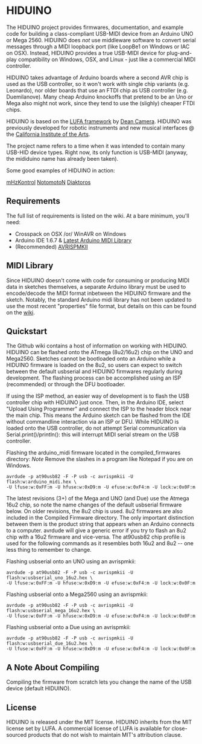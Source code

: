 # HIDUINO

The HIDUINO project provides firmwares, documentation, and example code for building a class-compliant USB-MIDI device from an Arduino UNO or Mega 2560. HIDUINO does *not* use middleware software to convert serial messages through a MIDI loopback port (like LoopBe1 on Windows or IAC on OSX). Instead, HIDUINO provides a true USB-MIDI device for plug-and-play compatibility on Windows, OSX, and Linux - just like a commercial MIDI controller. 

HIDUINO takes advantage of Arduino boards where a second AVR chip is used as the USB controller, so it won't work with single chip variants (e.g. Leonardo), nor older boards that use an FTDI chip as USB controller (e.g. Duemilanove). Many cheap Arduino knockoffs that pretend to be an Uno or Mega also might not work, since they tend to use the (slighly) cheaper FTDI chips. 

HIDUINO is based on the [LUFA framework](https://github.com/abcminiuser/lufa-lib) by [Dean Camera](http://www.fourwalledcubicle.com/). HIDUINO was previously developed for robotic instruments and new musical interfaces @ the [California Institute of the Arts](http://mtiid.calarts.edu). 

The project name refers to a time when it was intended to contain many USB-HID device types. Right now, its only function is USB-MIDI (anyway, the mididuino name has already been taken).

Some good examples of HIDUINO in action:

[mHzKontrol](http://www.youtube.com/watch?v=f4GCczAaD8A)
[NotomotoN](http://vimeo.com/33365051)
[Diaktoros](https://forum.libcinder.org/topic/madewithcinder-intel-realsense-at-ces-2015)

## Requirements

The full list of requirements is listed on the wiki. At a bare minimum, you'll need:

* Crosspack on OSX /or/ WinAVR on Windows
* Arduino IDE 1.6.7 & [Latest Arduino MIDI Library](https://github.com/FortySevenEffects/arduino_midi_library)
* (Recommended) [AVRISPMKII](http://www.atmel.com/tools/AVRISPMKII.aspx)

## MIDI Library
Since HIDUINO doesn't come with code for consuming or producing MIDI data in sketches themselves, a separate Arduino library must be used to encode/decode the MIDI format inbetween the HIDUINO firmware and the sketch. Notably, the standard Arduino midi library has not been updated to use the most recent "properties" file format, but details on this can be found on the [wiki](https://github.com/ddiakopoulos/hiduino/wiki/arduino_midi-library.properties). 

## Quickstart

The Github wiki contains a host of information on working with HIDUINO. HIDUINO can be flashed onto the ATmega (8u2/16u2) chip on the UNO and Mega2560. Sketches cannot be bootloaded onto an Arduino while a HIDUINO firmware is loaded on the 8u2, so users can expect to switch between the default usbserial and HIDUINO firmwares regularly during development. The flashing process can be accomplished using an ISP (recommended) or through the DFU bootloader.

If using the ISP method, an easier way of development is to flash the USB controller chip with HIDUINO just once. Then, in the Arduino IDE, select  "Upload Using Programmer" and connect the ISP to the header block near the main chip. This means the Arduino sketch can be flashed from the IDE without commandline interaction via an ISP or DFU. While HIDUINO is loaded onto the USB controller, do not attempt Serial communication via Serial.print()/println(): this will interrupt MIDI serial stream on the USB controller. 

Flashing the arduino_midi firmware located in the compiled_firmwares directory:
*Note* Remove the slashes in a program like Notepad if you are on Windows. 

```Shell
avrdude -p at90usb82 -F -P usb -c avrispmkii -U flash:w:arduino_midi.hex \
-U lfuse:w:0xFF:m -U hfuse:w:0xD9:m -U efuse:w:0xF4:m -U lock:w:0x0F:m
```

The latest revisions (3+) of the Mega and UNO (and Due) use the Atmega 16u2 chip, so note the name changes of the default usbserial firmware below. On older revisions, the 8u2 chip is used. 8u2 firmwares are also included in the Compiled Firmware directory. The only important distinction between them is the product string that appears when an Arduino connects to a computer. avrdude will give a generic error if you try to flash an 8u2 chip with a 16u2 firmware and vice-versa. The at90usb82 chip profile is used for the following commands as it resembles both 16u2 and 8u2 -- one less thing to remember to change.

Flashing usbserial onto an UNO using an avrispmkii:

```Shell
avrdude -p at90usb82 -F -P usb -c avrispmkii -U flash:w:usbserial_uno_16u2.hex \
-U lfuse:w:0xFF:m -U hfuse:w:0xD9:m -U efuse:w:0xF4:m -U lock:w:0x0F:m
```

Flashing usbserial onto a Mega2560 using an avrispmkii:

```Shell
avrdude -p at90usb82 -F -P usb -c avrispmkii -U flash:w:usbserial_mega_16u2.hex \
-U lfuse:w:0xFF:m -U hfuse:w:0xD9:m -U efuse:w:0xF4:m -U lock:w:0x0F:m
```

 Flashing usbserial onto a Due using an avrispmkii:

 ```Shell
avrdude -p at90usb82 -F -P usb -c avrispmkii -U flash:w:usbserial_due_16u2.hex \
-U lfuse:w:0xFF:m -U hfuse:w:0xD9:m -U efuse:w:0xF4:m -U lock:w:0x0F:m
```

## A Note About Compiling
Compiling the firmware from scratch lets you change the name of the USB device (default HIDUINO).

## License

HIDUINO is released under the MIT license. HIDUINO inherits from the MIT license set by LUFA. A commercial license of LUFA is available for close-sourced products that do not wish to maintain MIT's attribution clause. 
